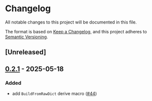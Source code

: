 # Changelog

All notable changes to this project will be documented in this file.

The format is based on [Keep a Changelog](https://keepachangelog.com/en/1.0.0/),
and this project adheres to [Semantic Versioning](https://semver.org/spec/v2.0.0.html).

## [Unreleased]

## [0.2.1](https://github.com/bdura/livre/compare/livre-derive-v0.2.0...livre-derive-v0.2.1) - 2025-05-18

### Added

- add `BuildFromRawDict` derive macro ([#44](https://github.com/bdura/livre/pull/44))
